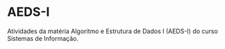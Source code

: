 # AEDS-I
Atividades da matéria Algoritmo e Estrutura de Dados I (AEDS-I) do curso Sistemas de Informação.
